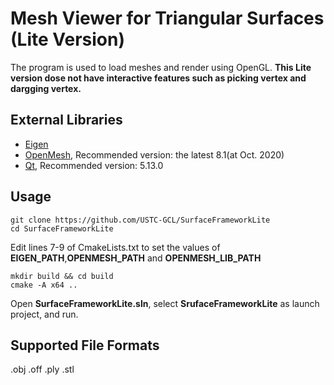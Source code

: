 # Mesh Viewer for Triangular Surfaces (Lite Version)

The program is used to load meshes and render using OpenGL. **This Lite version dose not have interactive features such as picking vertex and dargging vertex.**

## External Libraries

* [Eigen](http://eigen.tuxfamily.org/)
* [OpenMesh](https://www.openmesh.org/), Recommended version: the latest 8.1(at Oct. 2020)
* [Qt](https://www.qt.io/), Recommended version: 5.13.0

## Usage

```
git clone https://github.com/USTC-GCL/SurfaceFrameworkLite
cd SurfaceFrameworkLite
```

Edit lines 7-9 of CmakeLists.txt to set the values of **EIGEN_PATH**,**OPENMESH_PATH** and **OPENMESH_LIB_PATH**
```
mkdir build && cd build
cmake -A x64 ..
```

Open **SurfaceFrameworkLite.sln**, select **SrufaceFrameworkLite** as launch project, and run.

## Supported File Formats

.obj .off .ply .stl